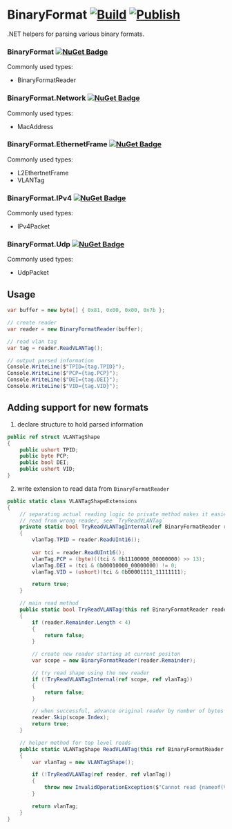 # BinaryFormat [![Build](https://github.com/Kukkimonsuta/binaryformat/actions/workflows/build.yml/badge.svg?branch=master)](https://github.com/Kukkimonsuta/binaryformat/actions/workflows/build.yml) [![Publish](https://github.com/Kukkimonsuta/binaryformat/actions/workflows/publish.yml/badge.svg)](https://github.com/Kukkimonsuta/binaryformat/actions/workflows/publish.yml)

.NET helpers for parsing various binary formats.

### BinaryFormat [![NuGet Badge](https://img.shields.io/nuget/v/binaryformat?logo=nuget)](https://www.nuget.org/packages/binaryformat/)<br>

Commonly used types:
 - BinaryFormatReader

### BinaryFormat.Network [![NuGet Badge](https://img.shields.io/nuget/v/binaryformat.network?logo=nuget)](https://www.nuget.org/packages/binaryformat.network/)<br>

Commonly used types:
 - MacAddress

### BinaryFormat.EthernetFrame [![NuGet Badge](https://img.shields.io/nuget/v/binaryformat.ethernetframe?logo=nuget)](https://www.nuget.org/packages/binaryformat.ethernetframe/)<br>

Commonly used types:
 - L2EthertnetFrame
 - VLANTag

### BinaryFormat.IPv4 [![NuGet Badge](https://img.shields.io/nuget/v/binaryformat.ipv4?logo=nuget)](https://www.nuget.org/packages/binaryformat.ipv4/)<br>

Commonly used types:
 - IPv4Packet

### BinaryFormat.Udp [![NuGet Badge](https://img.shields.io/nuget/v/binaryformat.udp?logo=nuget)](https://www.nuget.org/packages/binaryformat.udp/)

Commonly used types:
 - UdpPacket

## Usage

````csharp
var buffer = new byte[] { 0x81, 0x00, 0x00, 0x7b };

// create reader 
var reader = new BinaryFormatReader(buffer);

// read vlan tag
var tag = reader.ReadVLANTag();

// output parsed information
Console.WriteLine($"TPID={tag.TPID}");
Console.WriteLine($"PCP={tag.PCP}");
Console.WriteLine($"DEI={tag.DEI}");
Console.WriteLine($"VID={tag.VID}");
````

## Adding support for new formats

1. declare structure to hold parsed information

````csharp
public ref struct VLANTagShape
{
    public ushort TPID;
    public byte PCP;
    public bool DEI;
    public ushort VID;
}
````

2. write extension to read data from `BinaryFormatReader`

```csharp
public static class VLANTagShapeExtensions
{
    // separating actual reading logic to private method makes it easier not to 
    // read from wrong reader, see `TryReadVLANTag`
    private static bool TryReadVLANTagInternal(ref BinaryFormatReader reader, ref VLANTagShape vlanTag)
    {
        vlanTag.TPID = reader.ReadUInt16();
 
        var tci = reader.ReadUInt16();
        vlanTag.PCP = (byte)((tci & 0b11100000_00000000) >> 13);
        vlanTag.DEI = (tci & 0b00010000_00000000) != 0;
        vlanTag.VID = (ushort)(tci & 0b00001111_11111111);

        return true;
    }

    // main read method 
    public static bool TryReadVLANTag(this ref BinaryFormatReader reader, ref VLANTagShape vlanTag)
    {
        if (reader.Remainder.Length < 4)
        {
            return false;
        }

        // create new reader starting at current positon
        var scope = new BinaryFormatReader(reader.Remainder);

        // try read shape using the new reader
        if (!TryReadVLANTagInternal(ref scope, ref vlanTag))
        {
            return false;
        }

        // when successful, advance original reader by number of bytes read
        reader.Skip(scope.Index);
        return true;
    }

    // helper method for top level reads
    public static VLANTagShape ReadVLANTag(this ref BinaryFormatReader reader)
    {
        var vlanTag = new VLANTagShape();

        if (!TryReadVLANTag(ref reader, ref vlanTag))
        {
            throw new InvalidOperationException($"Cannot read {nameof(VLANTagShape)}");
        }

        return vlanTag;
    }
}
```
